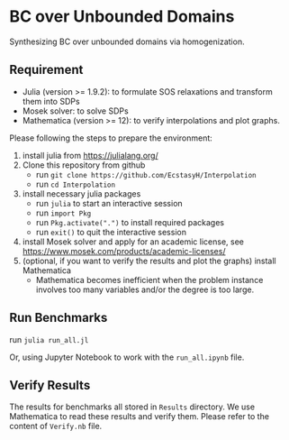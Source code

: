# BC over Unbounded Domains
Synthesizing BC over unbounded domains via homogenization. 

## Requirement
- Julia (version >= 1.9.2): to formulate SOS relaxations and transform them into SDPs
- Mosek solver: to solve  SDPs
- Mathematica (version >= 12): to verify interpolations and plot graphs.

Please following the steps to prepare the environment:
1. install julia from https://julialang.org/
2. Clone this repository from github
   - run `git clone https://github.com/EcstasyH/Interpolation`
   - run `cd Interpolation` 
3. install necessary julia packages
   - run `julia` to start an interactive session 
   - run `import Pkg`
   - run `Pkg.activate(".")` to install required packages
   - run `exit()` to quit the interactive session
4. install Mosek solver and apply for an academic license, see https://www.mosek.com/products/academic-licenses/
5. (optional, if you want to verify the results and plot the graphs) install Mathematica
   - Mathematica becomes inefficient when the problem instance involves too many variables and/or the degree is too large. 

## Run Benchmarks

run `julia run_all.jl`

Or, using Jupyter Notebook to work with the `run_all.ipynb` file. 

## Verify Results
The results for benchmarks all stored in `Results` directory. We use Mathematica to read these results and verify them. Please refer to the content of `Verify.nb` file. 